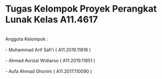 # Tugas Kelompok Proyek Perangkat Lunak Kelas A11.4617
<br> Anggota Kelompok : </br>
<br> - Muhammad Arif Safi'i ( A11.2019.11818 )</br>
<br> - Ahmad Avrizal Widiarso ( A11.2019.11851 )</br>
<br> - Aufa Ahmad Ghonim ( A11.2017.110090 )</br>

